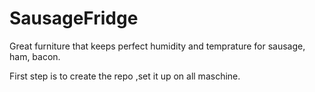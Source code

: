 # SausageFridge
Great furniture that keeps perfect humidity and temprature for sausage, ham, bacon.

First step is to create the repo ,set it up on all maschine.
